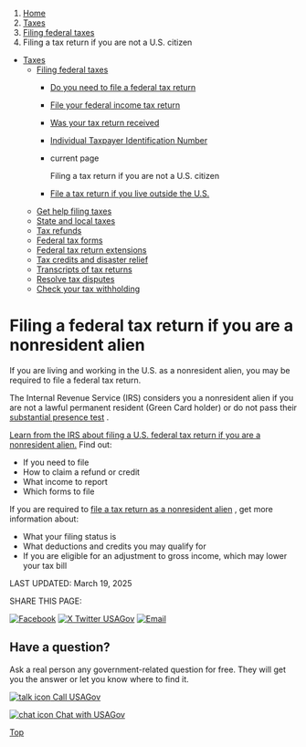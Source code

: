 1. [Home](/)
2. [Taxes](/taxes)
3. [Filing federal taxes](/file-federal-taxes)
4. Filing a tax return if you are not a U.S. citizen

* [Taxes](/taxes)
  + [Filing federal taxes](/file-federal-taxes)
    - [Do you need to file a federal tax return](/who-needs-to-file-taxes)
    - [File your federal income tax return](/file-taxes)
    - [Was your tax return received](/was-tax-return-received)
    - [Individual Taxpayer Identification Number](/itin)
    - current page

      Filing a tax return if you are not a U.S. citizen
    - [File a tax return if you live outside the U.S.](/file-taxes-outside-us)
  + [Get help filing taxes](/help-with-taxes)
  + [State and local taxes](/state-taxes)
  + [Tax refunds](/tax-refunds)
  + [Federal tax forms](/get-tax-forms)
  + [Federal tax return extensions](/federal-tax-extensions)
  + [Tax credits and disaster relief](/child-disaster-tax)
  + [Transcripts of tax returns](/tax-return-transcripts)
  + [Resolve tax disputes](/resolve-tax-disputes)
  + [Check your tax withholding](/check-tax-withholding)

Filing a federal tax return if you are a nonresident alien
==========================================================

If you are living and working in the U.S. as a nonresident alien, you may be required to file a federal tax return.

The Internal Revenue Service (IRS) considers you a nonresident alien if you are not a lawful permanent resident (Green Card holder) or do not pass their
[substantial presence test](https://www.irs.gov/individuals/international-taxpayers/substantial-presence-test)
.

[Learn from the IRS about filing a U.S. federal tax return if you are a nonresident alien.](https://www.irs.gov/individuals/international-taxpayers/taxation-of-nonresident-aliens)
Find out:

* If you need to file
* How to claim a refund or credit
* What income to report
* Which forms to file

If you are required to
[file a tax return as a nonresident alien](https://www.irs.gov/individuals/international-taxpayers/nonresident-alien-figuring-your-tax)
, get more information about:

* What your filing status is
* What deductions and credits you may qualify for
* If you are eligible for an adjustment to gross income, which may lower your tax bill

LAST UPDATED:
March 19, 2025

SHARE THIS PAGE:

[![Facebook](/themes/custom/usagov/images/social-media-icons/Facebook_Icon.svg)](https://www.facebook.com/sharer/sharer.php?u=https://www.usa.gov/file-taxes-not-citizen&v=3)
[![X Twitter USAGov](/themes/custom/usagov/images/social-media-icons/X_Twitter_Icon.svg?version=2)](https://twitter.com/intent/tweet?source=webclient&text=https://www.usa.gov/file-taxes-not-citizen)
[![Email](/themes/custom/usagov/images/social-media-icons/Email_Icon.svg?version=2)](mailto:?subject=https://www.usa.gov/file-taxes-not-citizen)

Have a question?
----------------

Ask a real person any government-related question for free. They will get you the answer or let you know where to find it.

[![talk icon](/themes/custom/usagov/images/ICONS_talk.png)
Call USAGov](/phone)

[![chat icon](/themes/custom/usagov/images/ICONS_chat.png)
Chat with USAGov](/chat)

[Top](#main-content)